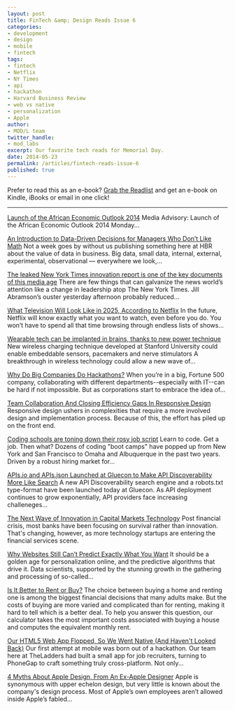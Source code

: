 ```yaml
---
layout: post
title: FinTech &amp; Design Reads Issue 6
categories: 
- development
- design
- mobile
- fintech
tags: 
- fintech
- Netflix
- NY Times
- api
- hackathon
- Harvard Business Review
- web vs native
- personalization
- Apple
author: 
- MOD/L team
twitter_handle:
- mod_labs
excerpt: Our favorite tech reads for Memorial Day.
date: 2014-05-23
permalink: /articles/fintech-reads-issue-6
published: true
---
```


Prefer to read this as an e-book? [Grab the Readlist](http://readlists.com/27d148ca/) and get an e-book on Kindle, iBooks or email in one click!

-----

[Launch of the African Economic Outlook 2014](http://www.oecd.org/countries/rwanda/media-advisory-launch-african-economic-outlook-2014.htm) 
Media Advisory: Launch of the African Economic Outlook 2014 Monday...

[An Introduction to Data-Driven Decisions for Managers Who Don’t Like Math](http://blogs.hbr.org/2014/05/an-introduction-to-data-driven-decisions-for-managers-who-dont-like-math/) Not a week goes by without us publishing something here at HBR about the value of data in business. Big data, small data, internal, external, experimental, observational — everywhere we look,...

[The leaked New York Times innovation report is one of the key documents of this media age](http://www.niemanlab.org/2014/05/the-leaked-new-york-times-innovation-report-is-one-of-the-key-documents-of-this-media-age/) There are few things that can galvanize the news world’s attention like a change in leadership atop The New York Times. Jill Abramson’s ouster yesterday afternoon probably reduced...

[What Television Will Look Like in 2025, According to Netflix](http://www.wired.com/2014/05/neil-hunt/) In the future, Netflix will know exactly what you want to watch, even before you do. You won’t have to spend all that time browsing through endless lists of shows... 

[Wearable tech can be implanted in brains, thanks to new power technique](http://www.theguardian.com/technology/2014/may/20/wearable-tech-brain-implants-wireless-charging-stanford) New wireless charging technique developed at Stanford University could enable embeddable sensors, pacemakers and nerve stimulators A breakthrough in wireless technology could allow a new wave of...

[Why Do Big Companies Do Hackathons?](http://codeitdown.com/responsive-web-design-2014-stats-trends/) When you’re in a big, Fortune 500 company, collaborating with different departments--especially with IT--can be hard if not impossible. But as corporations start to embrace the idea of...

[Team Collaboration And Closing Efficiency Gaps In Responsive Design](http://www.smashingmagazine.com/2014/05/15/team-collaboration-closing-efficiency-gaps-responsive-design/) Responsive design ushers in complexities that require a more involved design and implementation process. Because of this, the effort has piled up on the front end. 

[Coding schools are toning down their rosy job script](http://online.wsj.com/news/articles/SB10001424052702304422704579574083423949544?mod=WSJ_hp_RightTopStories&mg=reno64-wsj&url=http%3A%2F%2Fonline.wsj.com%2Farticle%2FSB10001424052702304422704579574083423949544.html%3Fmod%3DWSJ_hp_RightTopStories) Learn to code. Get a job. Then what? Dozens of coding "boot camps" have popped up from New York and San Francisco to Omaha and Albuquerque in the past two years. Driven by a robust hiring market for...

[APIs.io and APIs.json Launched at Gluecon to Make API Discoverability More Like Search](http://www.programmableweb.com/news/apis.io-and-apis.json-launched-gluecon-to-make-api-discoverability-more-search/2014/05/21) A new API Discoverability search engine and a robots.txt type-format have been launched today at Gluecon. As API deployment continues to grow exponentially, API providers face increasing challeneges...

[The Next Wave of Innovation in Capital Markets Technology](http://www.wallstreetandtech.com/trading-technology/the-next-wave-of-innovation-in-capital-markets-technology/a/d-id/1252794) Post financial crisis, most banks have been focusing on survival rather than innovation. That's changing, however, as more technology startups are entering the financial services scene.

[Why Websites Still Can’t Predict Exactly What You Want](http://blogs.hbr.org/2014/05/why-websites-still-cant-predict-exactly-what-you-want/) It should be a golden age for personalization online, and the predictive algorithms that drive it. Data scientists, supported by the stunning growth in the gathering and processing of so-called...

[Is It Better to Rent or Buy?](http://www.nytimes.com/interactive/2014/upshot/buy-rent-calculator.html) The choice between buying a home and renting one is among the biggest financial decisions that many adults make. But the costs of buying are more varied and complicated than for renting, making it hard to tell which is a better deal. To help you answer this question, our calculator takes the most important costs associated with buying a house and computes the equivalent monthly rent.

[Our HTML5 Web App Flopped, So We Went Native (And Haven't Looked Back)](http://www.fastcolabs.com/3030873/our-html5-web-app-flopped-so-we-went-native-and-havent-looked-back) Our first attempt at mobile was born out of a hackathon. Our team here at TheLadders had built a small app for job recruiters, turning to PhoneGap to craft something truly cross-platform. Not only...

[4 Myths About Apple Design, From An Ex-Apple Designer](http://www.fastcodesign.com/3030923/4-myths-about-apple-design-from-an-ex-apple-designer?partner=rss) Apple is synonymous with upper echelon design, but very little is known about the company's design process. Most of Apple’s own employees aren’t allowed inside Apple’s fabled...

